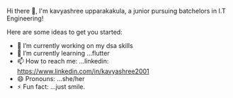 Hi there 👋,
I'm kavyashree upparakakula, a junior pursuing batchelors in I.T Engineering!



Here are some ideas to get you started:

- 🔭 I’m currently working on my dsa skills
- 🌱 I’m currently learning ...flutter
- 📫 How to reach me: ...linkedin: https://www.linkedin.com/in/kavyashree2001
- 😄 Pronouns: ...she/her
- ⚡ Fun fact: ...just smile.

